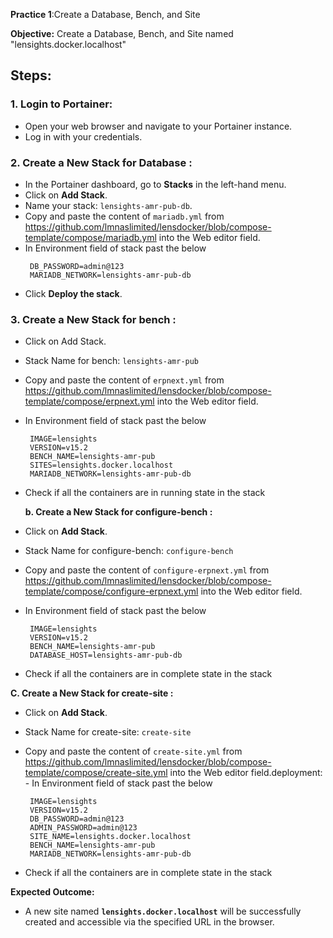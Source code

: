 
**Practice 1**:Create a Database, Bench, and Site

**Objective:** Create a Database, Bench, and Site named "lensights.docker.localhost"

## Steps:

### 1. Login to Portainer:
   - Open your web browser and navigate to your Portainer instance.
   - Log in with your credentials.

### 2. Create a New Stack for Database :
   - In the Portainer dashboard, go to **Stacks** in the left-hand menu.
   - Click on **Add Stack**.
   - Name your stack: `lensights-amr-pub-db`.
   - Copy and paste the content of `mariadb.yml` from https://github.com/lmnaslimited/lensdocker/blob/compose-template/compose/mariadb.yml into the Web editor field.
   - In Environment field of stack past the below
	 ```env
	  DB_PASSWORD=admin@123
	  MARIADB_NETWORK=lensights-amr-pub-db
	 ```
   - Click **Deploy the stack**.

###  3. Create a New Stack for bench :
   - Click on Add Stack.
   - Stack Name for bench: `lensights-amr-pub`
   - Copy and paste the content of `erpnext.yml` from https://github.com/lmnaslimited/lensdocker/blob/compose-template/compose/erpnext.yml into the Web editor field.
   - In Environment field of stack past the below
	   ```env
		IMAGE=lensights
		VERSION=v15.2
		BENCH_NAME=lensights-amr-pub
		SITES=lensights.docker.localhost
		MARIADB_NETWORK=lensights-amr-pub-db
	   ```         
   - Check if all the containers are in running state in the stack
       
     **b. Create a New Stack for configure-bench :**
 - Click on **Add Stack**.
 - Stack Name for configure-bench: `configure-bench`
 - Copy and paste the content of `configure-erpnext.yml` from https://github.com/lmnaslimited/lensdocker/blob/compose-template/compose/configure-erpnext.yml into the Web editor field.
 - In Environment field of stack past the below
    ```env
     IMAGE=lensights
     VERSION=v15.2
     BENCH_NAME=lensights-amr-pub
     DATABASE_HOST=lensights-amr-pub-db
    ```
         
 - Check if all the containers are in complete state in the stack
       
 **C. Create a New Stack for create-site :**
  - Click on **Add Stack**.
   - Stack Name for create-site: `create-site`
   - Copy and paste the content of `create-site.yml` from https://github.com/lmnaslimited/lensdocker/blob/compose-template/compose/create-site.yml into the Web editor field.deployment:
    - In Environment field of stack past the below
        ```env
         IMAGE=lensights
         VERSION=v15.2
         DB_PASSWORD=admin@123
         ADMIN_PASSWORD=admin@123
         SITE_NAME=lensights.docker.localhost
         BENCH_NAME=lensights-amr-pub
         MARIADB_NETWORK=lensights-amr-pub-db
       ```
        
   - Check if all the containers are in complete state in the stack


**Expected Outcome:**
- A new site named **`lensights.docker.localhost`** will be successfully created and accessible via the specified URL in the browser.
<!--stackedit_data:
eyJoaXN0b3J5IjpbMTA0NjUyMDI5MCwyMDg1NTA5NjUsOTI2Nj
Q1NTQsLTkxNjg3ODU4LC0yMDg4NzQ2NjEyLC0xMjk0ODUzOTIy
LDIwMzUwMDk1MjAsNDk3ODE4ODEwXX0=
-->
